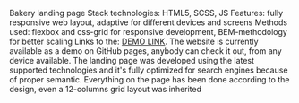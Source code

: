 

Bakery landing page
Stack technologies: HTML5, SCSS, JS
Features: fully responsive web layout, adaptive for different devices and screens
Methods used: flexbox and css-grid for responsive development, BEM-methodology for better scaling
Links to the: [DEMO LINK](https://liuda-yevchuck.github.io/Bakery/).
The website is currently available as a demo on GitHub pages, anybody can check it out, from any device available. The landing page was developed using the latest supported technologies and it's fully optimized for search engines because of proper semantic. Everything on the page has been done according to the design, even a 12-columns grid layout was inherited
